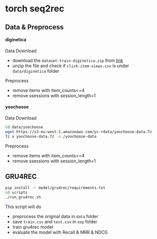 # torch seq2rec

## Data & Preprocess

#### diginetica

Data Download
* download the `dataset-train-diginetica.zip` from [link](https://drive.google.com/drive/folders/0B7XZSACQf0KdXzZFS21DblRxQ3c?resourcekey=0-3k4O5YlwnZf0cNeTZ5Y_Uw)
* unzip the file and check if `click-item-views.csv` is under `data/diginetica` folder

Preprocess
* remove items with item_counts<=4
* remove ssessions with session_length=1

#### yoochoose

Data Download
```bash
cd data/yoochoose
wget https://s3-eu-west-1.amazonaws.com/yc-rdata/yoochoose-data.7z
7z x yoochoose-data.7z -o./yoochoose-data
```

Preprocess
* remove items with item_counts<=4
* remove ssessions with session_length=1


## GRU4REC

```bash
pip install -r model/gru4rec/requirements.txt
cd scripts
./run_gru4rec.sh
```

This script will do
* preprocess the original data in `data` folder
* save `train.csv` and `test.csv` in `exp` folder
* train gru4rec model
* evaluate the model with Recall & MRR & NDCG
